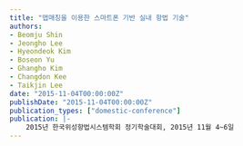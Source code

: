 ```yaml
---
title: "맵매칭을 이용한 스마트폰 기반 실내 항법 기술"
authors:
- Beomju Shin
- Jeongho Lee
- Hyeondeok Kim
- Boseon Yu
- Ghangho Kim
- Changdon Kee
- Taikjin Lee
date: "2015-11-04T00:00:00Z"
publishDate: "2015-11-04T00:00:00Z"
publication_types: ["domestic-conference"]
publication: |-
    2015년 한국위성항법시스템학회 정기학술대회, 2015년 11월 4~6일 
---
```


